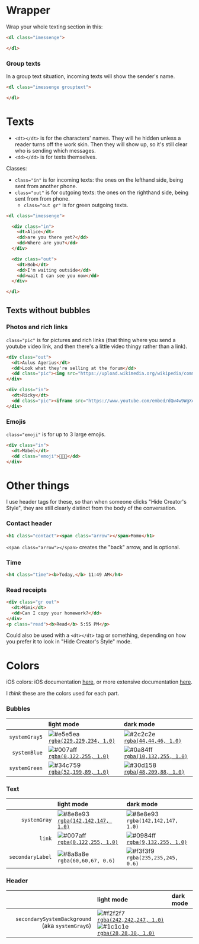 # Wrapper
Wrap your whole texting section in this:
```html
<dl class="imessenge">

</dl>
```

### Group texts
In a group text situation, incoming texts will show the sender's name.
```html
<dl class="imessenge grouptext">

</dl>
```

# Texts
* `<dt></dt>` is for the characters' names. They will he hidden unless a reader turns off the work skin. Then they will show up, so it's still clear who is sending which messages.
* `<dd></dd>` is for texts themselves.

Classes:
* `class="in"` is for incoming texts: the ones on the lefthand side, being sent from another phone.
* `class="out"` is for outgoing texts: the ones on the righthand side, being sent from from phone.
  * `class="out gr"` is for green outgoing texts.

```html
<dl class="imessenge">

  <div class="in">
    <dt>Alice</dt>
    <dd>are you there yet?</dd>
    <dd>Where are you?</dd>
  </div>

  <div class="out">
    <dt>Bob</dt>
    <dd>I'm waiting outside</dd>
    <dd>wait I can see you now</dd>
  </div>

</dl>
```

## Texts without bubbles
### Photos and rich links
`class="pic"` is for pictures and rich links (that thing where you send a youtube video link, and then there's a little video thingy rather than a link).

```html
<div class="out">
  <dt>Aulus Agerius</dt>
  <dd>Look what they're selling at the forum</dd>
  <dd class="pic"><img src="https://upload.wikimedia.org/wikipedia/commons/7/71/Uncrossed_gladius.jpg" /></dd>
</div>
```
```html
<div class="in">
  <dt>Ricky</dt>
  <dd class="pic"><iframe src="https://www.youtube.com/embed/dQw4w9WgXcQ"></iframe></dd>
</div>
```

### Emojis
`class="emoji"` is for up to 3 large emojis.
```html
<div class="in">
  <dt>Mabel</dt>
  <dd class="emoji">💖💖💖</dd>
</div>
```


# Other things
I use header tags for these, so than when someone clicks "Hide Creator's Style", they are still clearly distinct from the body of the conversation.

### Contact header
```html
<h1 class="contact"><span class="arrow"></span>Momo</h1>
```

`<span class="arrow"></span>` creates the "back" arrow, and is optional.

### Time
```html
<h4 class="time"><b>Today,</b> 11:49 AM</h4>
```

### Read receipts
```html
<div class="gr out">
  <dt>Mimi</dt>
  <dd>Can I copy your homework?</dd>
</div>
<p class="read"><b>Read</b> 5:55 PM</p>
```
Could also be used with a `<dt></dt>` tag or something, depending on how you prefer it to look in "Hide Creator's Style" mode.

# Colors
iOS colors: iOS documentation [here](https://developer.apple.com/design/human-interface-guidelines/ios/visual-design/color/), or more extensive documentation [here](https://noahgilmore.com/blog/dark-mode-uicolor-compatibility/).

I _think_ these are the colors used for each part.

### Bubbles
|               | light mode | dark mode |
| ------------: | :--------- | :-------- |
| `systemGray5` | ![#e5e5ea](https://placehold.it/15/e5e5ea?text=+) [`rgba(229,229,234, 1.0)`](https://www.colorhexa.com/e5e5ea) | ![#2c2c2e](https://placehold.it/15/2c2c2e?text=+) [`rgba(44,44,46, 1.0)`](https://www.colorhexa.com/2c2c2e)
| `systemBlue`  | ![#007aff](https://placehold.it/15/007aff?text=+) [`rgba(0,122,255, 1.0)`](https://www.colorhexa.com/007aff) | ![#0a84ff](https://placehold.it/15/0a84ff?text=+) [`rgba(10,132,255, 1.0)`](https://www.colorhexa.com/0a84ff)
| `systemGreen` | ![#34c759](https://placehold.it/15/34c759?text=+) [`rgba(52,199,89, 1.0)`](https://www.colorhexa.com/34c759) | ![#30d158](https://placehold.it/15/30d158?text=+) [`rgba(48,209,88, 1.0)`](https://www.colorhexa.com/30d158)

### Text
|               | light mode | dark mode |
| ------------: | :--------- | :-------- |
| `systemGray`  | ![#8e8e93](https://placehold.it/15/8e8e93?text=+) [`rgba(142,142,147, 1.0)`](https://www.colorhexa.com/8e8e93) | ![#8e8e93](https://placehold.it/15/8e8e93?text=+) `rgba(142,142,147, 1.0)`
| `link`        | ![#007aff](https://placehold.it/15/007aff?text=+) [`rgba(0,122,255, 1.0)`](https://www.colorhexa.com/007aff) | ![#0984ff](https://placehold.it/15/0984ff?text=+) [`rgba(9,132,255, 1.0)`](https://www.colorhexa.com/0984ff)
| `secondaryLabel` | ![#8a8a8e](https://placehold.it/15/8a8a8e?text=+) `rgba(60,60,67, 0.6)` | ![#f3f3f9](https://placehold.it/15/f3f3f9?text=+) `rgba(235,235,245, 0.6)`

### Header
|               | light mode | dark mode |
| ------------: | :--------- | :-------- |
| `secondarySystemBackground` (aka `systemGray6`) | ![#f2f2f7](https://placehold.it/15/f2f2f7?text=+) [`rgba(242,242,247, 1.0)`](https://www.colorhexa.com/1c1c1e) ![#1c1c1e](https://placehold.it/15/1c1c1e?text=+) [`rgba(28,28,30, 1.0)`](https://www.colorhexa.com/1c1c1e)
